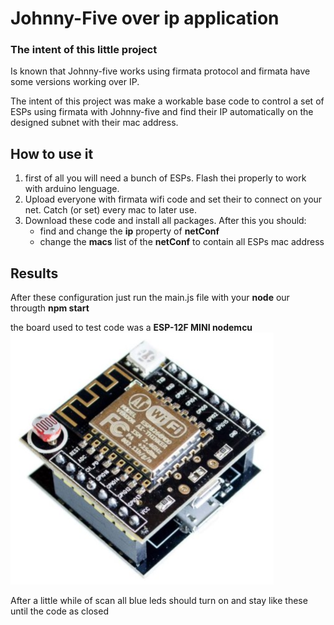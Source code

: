 
# Johnny-Five over ip application

### The intent of this little project

Is known that Johnny-five works using firmata protocol and firmata have some versions working over IP.

The intent of this project was make a workable base code to control a set of ESPs using firmata with Johnny-five and find their IP automatically on the designed subnet with their mac address.

## How to use it

1. first of all you will need a bunch of ESPs. Flash thei properly to work with arduino lenguage.
2. Upload everyone with firmata wifi code and set their to connect on your net. Catch (or set) every mac to later use.
3. Download these code and install all packages. After this you should:
    * find and change the **ip** property of **netConf**
    * change the **macs** list of the **netConf** to contain all ESPs mac address

## Results

After these configuration just run the main.js file with your **node** our througth **npm start** 

the board used to test code was a **ESP-12F MINI nodemcu**![](./ESP.png "ESP-12F MINI nodemcu")

After a little while of scan all blue leds should turn on and stay like these until the code as closed

